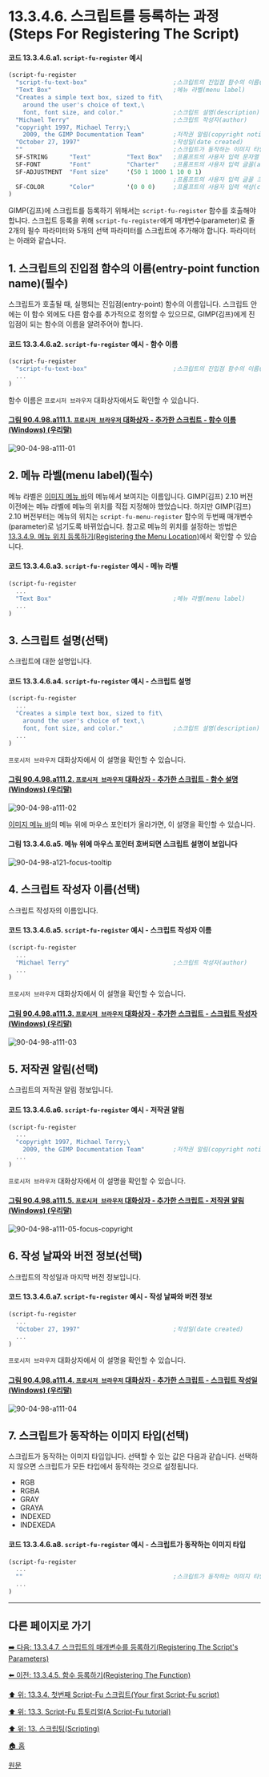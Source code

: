 # 13.3.4.6. 스크립트를 등록하는 과정(Steps For Registering The Script)

#### 코드 13.3.4.6.a1. `script-fu-register` 예시

```scheme
(script-fu-register
  "script-fu-text-box"                        ;스크립트의 진입점 함수의 이름(entry-point function name)
  "Text Box"                                  ;메뉴 라벨(menu label)
  "Creates a simple text box, sized to fit\
    around the user's choice of text,\
    font, font size, and color."              ;스크립트 설명(description)
  "Michael Terry"                             ;스크립트 작성자(author)
  "copyright 1997, Michael Terry;\
    2009, the GIMP Documentation Team"        ;저작권 알림(copyright notice)
  "October 27, 1997"                          ;작성일(date created)
  ""                                          ;스크립트가 동작하는 이미지 타입(image type that the script works on)
  SF-STRING      "Text"          "Text Box"   ;프롬프트의 사용자 입력 문자열 변수(a string variable)
  SF-FONT        "Font"          "Charter"    ;프롬프트의 사용자 입력 글꼴(a font variable)
  SF-ADJUSTMENT  "Font size"     '(50 1 1000 1 10 0 1)
                                              ;프롬프트의 사용자 입력 글꼴 크기(a spin-button)
  SF-COLOR       "Color"         '(0 0 0)     ;프롬프트의 사용자 입력 색상(color variable)
)
```

GIMP(김프)에 스크립트를 등록하기 위해서는 `script-fu-register` 함수를 호출해야 합니다. 스크립트 등록을 위해 `script-fu-register`에게 매개변수(parameter)로 줄 2개의 필수 파라미터와 5개의 선택 파라미터를 스크립트에 추가해야 합니다. 파라미터는 아래와 같습니다.

## 1. 스크립트의 진입점 함수의 이름(entry-point function name)(필수)
스크립트가 호출될 때, 실행되는 진입점(entry-point) 함수의 이름입니다. 스크립트 안에는 이 함수 외에도 다른 함수를 추가적으로 정의할 수 있으므로, GIMP(김프)에게 진입점이 되는 함수의 이름을 알려주어야 합니다.

#### 코드 13.3.4.6.a2. `script-fu-register` 예시 - 함수 이름

```scheme
(script-fu-register
  "script-fu-text-box"                        ;스크립트의 진입점 함수의 이름(entry-point function name)
  ...
)
```

함수 이름은 `프로시저 브라우저` 대화상자에서도 확인할 수 있습니다.

<a id="90-04-98-a111-01"></a>

#### [그림 90.4.98.a111.1. `프로시저 브라우저` 대화상자 - 추가한 스크립트 - 함수 이름 (Windows) (우리말)](./90-04-98-procedure_browser.md#90-04-98-a111-01)
![90-04-98-a111-01](https://github.com/wonder13662/gimp/assets/15767104/988b5ec1-fe75-4931-95ce-503e9a8ab94d)

## 2. 메뉴 라벨(menu label)(필수)
메뉴 라벨은 [이미지 메뉴 바](./03-02-02-02-image-menu.md)의 메뉴에서 보여지는 이름입니다. GIMP(김프) 2.10 버전 이전에는 메뉴 라벨에 메뉴의 위치를 직접 지정해야 했었습니다. 하지만 GIMP(김프) 2.10 버전부터는 메뉴의 위치는 `script-fu-menu-register` 함수의 두번째 매개변수(parameter)로 넘기도록 바뀌었습니다. 참고로 메뉴의 위치를 설정하는 방법은 [13.3.4.9. 메뉴 위치 등록하기(Registering the Menu Location)](./13-03-04-09-00-registering_the_menu_location.md)에서 확인할 수 있습니다.

#### 코드 13.3.4.6.a3. `script-fu-register` 예시 - 메뉴 라벨

```scheme
(script-fu-register
  ...
  "Text Box"                                  ;메뉴 라벨(menu label)
  ...
)
```

## 3. 스크립트 설명(선택)
스크립트에 대한 설명입니다.

#### 코드 13.3.4.6.a4. `script-fu-register` 예시 - 스크립트 설명

```scheme
(script-fu-register
  ...
  "Creates a simple text box, sized to fit\
    around the user's choice of text,\
    font, font size, and color."              ;스크립트 설명(description)
  ...
)
```

`프로시저 브라우저` 대화상자에서 이 설명을 확인할 수 있습니다.

<a id="90-04-98-a111-02"></a>

#### [그림 90.4.98.a111.2. `프로시저 브라우저` 대화상자 - 추가한 스크립트 - 함수 설명 (Windows) (우리말)](./90-04-98-procedure_browser.md#90-04-98-a111-02)
![90-04-98-a111-02](https://github.com/wonder13662/gimp/assets/15767104/7e5c6482-2d03-4c16-b0a2-2a953f8e4f41)

[이미지 메뉴 바](./03-02-02-02-image-menu.md)의 메뉴 위에 마우스 포인터가 올라가면, 이 설명을 확인할 수 있습니다.

#### 그림 13.3.4.6.a5. 메뉴 위에 마우스 포인터 호버되면 스크립트 설명이 보입니다
![90-04-98-a121-focus-tooltip](https://github.com/wonder13662/gimp/assets/15767104/f321cbc0-1292-4f81-a311-9f0b126b5e0f)

## 4. 스크립트 작성자 이름(선택)
스크립트 작성자의 이름입니다.

#### 코드 13.3.4.6.a5. `script-fu-register` 예시 - 스크립트 작성자 이름

```scheme
(script-fu-register
  ...
  "Michael Terry"                             ;스크립트 작성자(author)
  ...
)
```

`프로시저 브라우저` 대화상자에서 이 설명을 확인할 수 있습니다.

<a id="90-04-98-a111-03"></a>

#### [그림 90.4.98.a111.3. `프로시저 브라우저` 대화상자 - 추가한 스크립트 - 스크립트 작성자 (Windows) (우리말)](./90-04-98-procedure_browser.md#90-04-98-a111-03)
![90-04-98-a111-03](https://github.com/wonder13662/gimp/assets/15767104/0bf15ae7-ba04-4520-906d-70edb71a2162)

## 5. 저작권 알림(선택)
스크립트의 저작권 알림 정보입니다. 

#### 코드 13.3.4.6.a6. `script-fu-register` 예시 - 저작권 알림

```scheme
(script-fu-register
  ...
  "copyright 1997, Michael Terry;\
    2009, the GIMP Documentation Team"        ;저작권 알림(copyright notice)
  ...
)
```

`프로시저 브라우저` 대화상자에서 이 설명을 확인할 수 있습니다.

<a id="90-04-98-a111-05"></a>

#### [그림 90.4.98.a111.5. `프로시저 브라우저` 대화상자 - 추가한 스크립트 - 저작권 알림 (Windows) (우리말)](./90-04-98-procedure_browser.md#90-04-98-a111-05)
![90-04-98-a111-05-focus-copyright](https://github.com/wonder13662/gimp/assets/15767104/f2b40d64-ab90-4a94-9de0-85c4ed56b073)

## 6. 작성 날짜와 버전 정보(선택)
스크립트의 작성일과 마지막 버전 정보입니다. 

#### 코드 13.3.4.6.a7. `script-fu-register` 예시 - 작성 날짜와 버전 정보
```scheme
(script-fu-register
  ...
  "October 27, 1997"                          ;작성일(date created)
  ...
)
```

`프로시저 브라우저` 대화상자에서 이 설명을 확인할 수 있습니다.

<a id="90-04-98-a111-04"></a>

#### [그림 90.4.98.a111.4. `프로시저 브라우저` 대화상자 - 추가한 스크립트 - 스크립트 작성일 (Windows) (우리말)](./90-04-98-procedure_browser.md#90-04-98-a111-04)
![90-04-98-a111-04](https://github.com/wonder13662/gimp/assets/15767104/a7b325af-72d2-49a9-b99c-0e2345ddca6b)

## 7. 스크립트가 동작하는 이미지 타입(선택)
스크립트가 동작하는 이미지 타입입니다. 선택할 수 있는 값은 다음과 같습니다. 선택하지 않으면 스크립트가 모든 타입에서 동작하는 것으로 설정됩니다.

- RGB
- RGBA
- GRAY
- GRAYA
- INDEXED
- INDEXEDA

#### 코드 13.3.4.6.a8. `script-fu-register` 예시 - 스크립트가 동작하는 이미지 타입

```scheme
(script-fu-register
  ...
  ""                                          ;스크립트가 동작하는 이미지 타입(image type that the script works on)
  ...
)
```

***

## 다른 페이지로 가기

[➡️ 다음: 13.3.4.7. 스크립트의 매개변수를 등록하기(Registering The Script's Parameters)](./13-03-04-07-registering_the_scripts_parameters.md)

[⬅️ 이전: 13.3.4.5. 함수 등록하기(Registering The Function)](./13-03-04-05-00-registering_the_function.md)

[⬆️ 위: 13.3.4. 첫번째 Script-Fu 스크립트(Your first Script-Fu script)](./13-03-04-00-your-first-script-fu-script.md)

[⬆️ 위: 13.3. Script-Fu 튜토리얼(A Script-Fu tutorial)](./13-03-00-a-script-fu-tutorial.md)

[⬆️ 위: 13. 스크립팅(Scripting)](./13-00-scripting.md)

[🏠 홈](./00-home.md)

[원문](https://docs.gimp.org/2.10/ko/gimp-using-script-fu-tutorial-first-script.html#idm9883)
